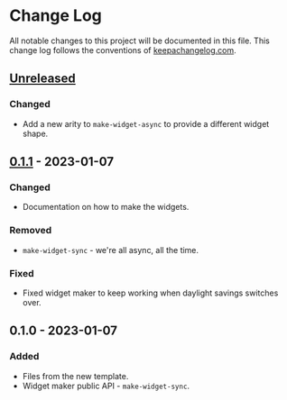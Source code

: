 # Change Log
All notable changes to this project will be documented in this file. This change log follows the conventions of [keepachangelog.com](http://keepachangelog.com/).

## [Unreleased]
### Changed
- Add a new arity to `make-widget-async` to provide a different widget shape.

## [0.1.1] - 2023-01-07
### Changed
- Documentation on how to make the widgets.

### Removed
- `make-widget-sync` - we're all async, all the time.

### Fixed
- Fixed widget maker to keep working when daylight savings switches over.

## 0.1.0 - 2023-01-07
### Added
- Files from the new template.
- Widget maker public API - `make-widget-sync`.

[Unreleased]: https://sourcehost.site/your-name/clojure_playground/compare/0.1.1...HEAD
[0.1.1]: https://sourcehost.site/your-name/clojure_playground/compare/0.1.0...0.1.1
